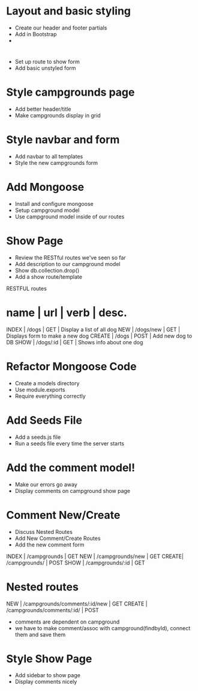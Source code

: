 # Layout and basic styling
* Create our header and footer partials 
* Add in Bootstrap
* 

# 
* Set up route to show form
* Add basic unstyled form

# Style campgrounds page
* Add better header/title
* Make campgrounds display in grid

# Style navbar and form
* Add navbar to all templates
* Style the new campgrounds form

# Add Mongoose
* Install and configure mongoose
* Setup campground model 
* Use campground model inside of our routes

# Show Page
* Review the RESTful routes we've seen so far
* Add description to our campground model
* Show db.collection.drop()
* Add a show route/template

RESTFUL routes

name   |  url       |  verb  |  desc.
=========================================
INDEX  |  /dogs     |  GET   |  Display a list of all dog
NEW    |  /dogs/new |  GET   |  Displays form to make a new dog
CREATE |  /dogs     |  POST  |  Add new dog to DB
SHOW   |  /dogs/:id |  GET   |  Shows info about one dog

# Refactor Mongoose Code
* Create a models directory
* Use module.exports
* Require everything correctly

# Add Seeds File
* Add a seeds.js file
* Run a seeds file every time the server starts

# Add the comment model!
* Make our errors go away
* Display comments on campground show page

# Comment New/Create
* Discuss Nested Routes
* Add New Comment/Create Routes
* Add the new comment form

INDEX |  /campgrounds     | GET
NEW   |  /campgrounds/new | GET
CREATE|  /campgrounds/    | POST
SHOW  |  /campgrounds/:id | GET

# Nested routes
NEW   | /campgrounds/comments/:id/new | GET
CREATE | /campgrounds/comments/:id/   | POST
* comments are dependent on campground
* we have to make comment/assoc with campground(findbyId), connect them and save them

# Style Show Page
* Add sidebar to show page
* Display comments nicely
